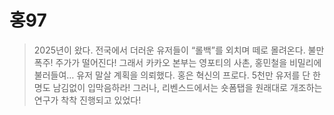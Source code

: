 # 홍97
> 2025년이 왔다. 전국에서 더러운 유저들이 “롤백”를 외치며 떼로 몰려온다.
> 불만 폭주! 주가가 떨어진다!
> 그래서 카카오 본부는 영포티의 사촌, 홍민철을 비밀리에 불러들여…
> 유저 말살 계획을 의뢰했다. 홍은 혁신의 프로다. 5천만 유저를 단 한 명도 남김없이 입막음하라!
> 그러나, 리벤스드에서는 숏폼탭을 원래대로 개조하는 연구가 착착 진행되고 있었다!
